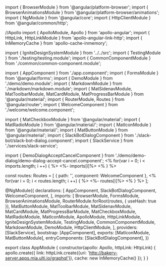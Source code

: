 import { BrowserModule } from '@angular/platform-browser';
import { BrowserAnimationsModule } from '@angular/platform-browser/animations';
import { NgModule } from '@angular/core';
import { HttpClientModule } from '@angular/common/http';

//Apollo
import { ApolloModule, Apollo } from 'apollo-angular';
import { HttpLink, HttpLinkModule } from 'apollo-angular-link-http';
import { InMemoryCache } from 'apollo-cache-inmemory';

import { IgniteDesignSystemModule } from '../../src';
import { TestingModule } from './testing/testing.module';
import { CommonComponentModule } from './common/common-component.module';

import { AppComponent } from './app.component';
import { FormsModule } from '@angular/forms';
import { DemoModule } from './demo/demo.module';
import { MarkdownModule } from './markdown/markdown.module';
import { MatSidenavModule, MatToolbarModule, MatCardModule, MatProgressBarModule } from '@angular/material';
import { RouterModule, Routes } from '@angular/router';
import { WelcomeComponent } from './welcome/welcome.component';

import { MatCheckboxModule } from '@angular/material';
import { MatRadioModule } from '@angular/material/';
import { MatIconModule } from '@angular/material/';
import { MatButtonModule } from '@angular/material';
import { SlackBotDialogComponent } from './slack-bot/slack-bot-dialog.component';
import { SlackService } from './services/slack-service';

import { DemoDialogAcceptCancelComponent } from './demo/demo-dialog/demo-dialog-accept-cancel.component';
<% for(var i = 0; i < imports.length; i ++) { %> <%- imports[i]%> 
<% } %>

const routes: Routes = [
    { path: '', component: WelcomeComponent },
    <% for(var i = 0; i < routes.length; i ++) { %> <%- routes[i]%> 
    <% } %>
];

@NgModule({
    declarations: [
        AppComponent,
        SlackBotDialogComponent,
        WelcomeComponent,
    ],
    imports: [
        BrowserModule,
        FormsModule,
        BrowserAnimationsModule,
        RouterModule.forRoot(routes, {
            useHash: true
        }),
        MatButtonModule,
        MatToolbarModule,
        MatSidenavModule,
        MatCardModule,
        MatProgressBarModule,
        MatCheckboxModule,
        MatRadioModule,
        MatIconModule,
        ApolloModule,
        HttpLinkModule,
        IgniteDesignSystemModule,
        TestingModule,
        CommonComponentModule,
        MarkdownModule,
        DemoModule,
        HttpClientModule,
    ],
    providers: [SlackService],
    bootstrap: [AppComponent],
    exports: [MatIconModule, MatButtonModule], 
    entryComponents: [SlackBotDialogComponent],
})

export class AppModule {
    constructor(apollo: Apollo, httpLink: HttpLink) {
        apollo.create({
            link: httpLink.create({uri: 'http://bakery-server.apps.mia.ulti.io/graphql'}),
            cache: new InMemoryCache()
        });
    }
}